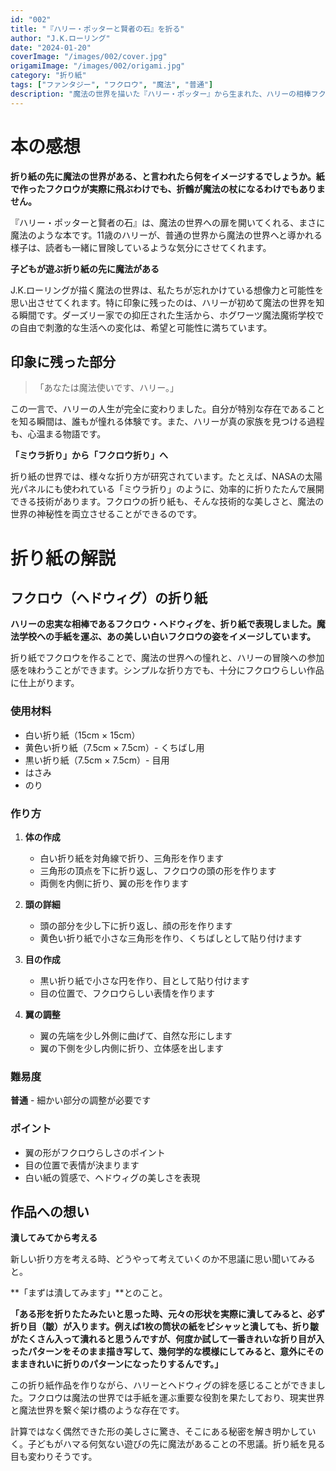 ```yaml
---
id: "002"
title: "『ハリー・ポッターと賢者の石』を折る"
author: "J.K.ローリング"
date: "2024-01-20"
coverImage: "/images/002/cover.jpg"
origamiImage: "/images/002/origami.jpg"
category: "折り紙"
tags: ["ファンタジー", "フクロウ", "魔法", "普通"]
description: "魔法の世界を描いた『ハリー・ポッター』から生まれた、ハリーの相棒フクロウ・ヘドウィグの折り紙作品。魔法学校への手紙を運ぶ姿を表現しました。"
---
```


# 本の感想

**折り紙の先に魔法の世界がある、と言われたら何をイメージするでしょうか。紙で作ったフクロウが実際に飛ぶわけでも、折鶴が魔法の杖になるわけでもありません。**

『ハリー・ポッターと賢者の石』は、魔法の世界への扉を開いてくれる、まさに魔法のような本です。11歳のハリーが、普通の世界から魔法の世界へと導かれる様子は、読者も一緒に冒険しているような気分にさせてくれます。

**子どもが遊ぶ折り紙の先に魔法がある**

J.K.ローリングが描く魔法の世界は、私たちが忘れかけている想像力と可能性を思い出させてくれます。特に印象に残ったのは、ハリーが初めて魔法の世界を知る瞬間です。ダーズリー家での抑圧された生活から、ホグワーツ魔法魔術学校での自由で刺激的な生活への変化は、希望と可能性に満ちています。

## 印象に残った部分

> 「あなたは魔法使いです、ハリー。」

この一言で、ハリーの人生が完全に変わりました。自分が特別な存在であることを知る瞬間は、誰もが憧れる体験です。また、ハリーが真の家族を見つける過程も、心温まる物語です。

**「ミウラ折り」から「フクロウ折り」へ**

折り紙の世界では、様々な折り方が研究されています。たとえば、NASAの太陽光パネルにも使われている「ミウラ折り」のように、効率的に折りたたんで展開できる技術があります。フクロウの折り紙も、そんな技術的な美しさと、魔法の世界の神秘性を両立させることができるのです。

# 折り紙の解説

## フクロウ（ヘドウィグ）の折り紙

**ハリーの忠実な相棒であるフクロウ・ヘドウィグを、折り紙で表現しました。魔法学校への手紙を運ぶ、あの美しい白いフクロウの姿をイメージしています。**

折り紙でフクロウを作ることで、魔法の世界への憧れと、ハリーの冒険への参加感を味わうことができます。シンプルな折り方でも、十分にフクロウらしい作品に仕上がります。

### 使用材料
- 白い折り紙（15cm × 15cm）
- 黄色い折り紙（7.5cm × 7.5cm）- くちばし用
- 黒い折り紙（7.5cm × 7.5cm）- 目用
- はさみ
- のり

### 作り方

1. **体の作成**
   - 白い折り紙を対角線で折り、三角形を作ります
   - 三角形の頂点を下に折り返し、フクロウの頭の形を作ります
   - 両側を内側に折り、翼の形を作ります

2. **頭の詳細**
   - 頭の部分を少し下に折り返し、顔の形を作ります
   - 黄色い折り紙で小さな三角形を作り、くちばしとして貼り付けます

3. **目の作成**
   - 黒い折り紙で小さな円を作り、目として貼り付けます
   - 目の位置で、フクロウらしい表情を作ります

4. **翼の調整**
   - 翼の先端を少し外側に曲げて、自然な形にします
   - 翼の下側を少し内側に折り、立体感を出します

### 難易度
**普通** - 細かい部分の調整が必要です

### ポイント
- 翼の形がフクロウらしさのポイント
- 目の位置で表情が決まります
- 白い紙の質感で、ヘドウィグの美しさを表現

## 作品への想い

**潰してみてから考える**

新しい折り方を考える時、どうやって考えていくのか不思議に思い聞いてみると。

**「まずは潰してみます」**とのこと。

**「ある形を折りたたみたいと思った時、元々の形状を実際に潰してみると、必ず折り目（皺）が入ります。例えば1枚の筒状の紙をピシャッと潰しても、折り皺がたくさん入って潰れると思うんですが、何度か試して一番きれいな折り目が入ったパターンをそのまま描き写して、幾何学的な模様にしてみると、意外にそのままきれいに折りのパターンになったりするんです。」**

この折り紙作品を作りながら、ハリーとヘドウィグの絆を感じることができました。フクロウは魔法の世界では手紙を運ぶ重要な役割を果たしており、現実世界と魔法世界を繋ぐ架け橋のような存在です。

計算ではなく偶然できた形の美しさに驚き、そこにある秘密を解き明かしていく。子どもがハマる何気ない遊びの先に魔法があることの不思議。折り紙を見る目も変わりそうです。
